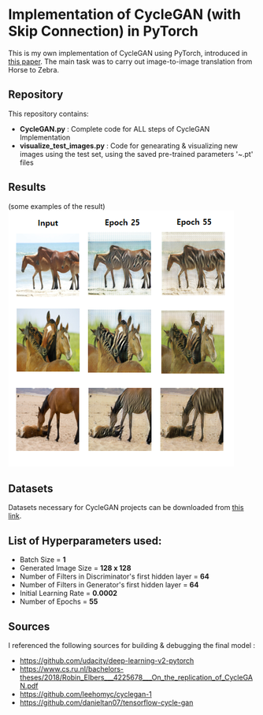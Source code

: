 # Implementation of CycleGAN (with Skip Connection) in PyTorch

This is my own implementation of CycleGAN using PyTorch, introduced in [this paper](https://arxiv.org/pdf/1703.10593.pdf).
The main task was to carry out image-to-image translation from Horse to Zebra.

## Repository 

This repository contains:
* **CycleGAN.py** : Complete code for ALL steps of CycleGAN Implementation
* **visualize_test_images.py** : Code for genearating & visualizing new images using the test set, using the saved pre-trained parameters '~.pt' files 
					  
## Results

(some examples of the result)
<img src="notebook_images/skip_A2B.png">

## Datasets

Datasets necessary for CycleGAN projects can be downloaded from [this link](http://people.eecs.berkeley.edu/~taesung_park/CycleGAN/datasets/).

## List of Hyperparameters used:

* Batch Size = **1**
* Generated Image Size = **128 x 128**  
* Number of Filters in Discriminator's first hidden layer = **64**
* Number of Filters in Generator's first hidden layer = **64**
* Initial Learning Rate = **0.0002**
* Number of Epochs = **55**

## Sources

I referenced the following sources for building & debugging the final model :

* https://github.com/udacity/deep-learning-v2-pytorch
* https://www.cs.ru.nl/bachelors-theses/2018/Robin_Elbers___4225678___On_the_replication_of_CycleGAN.pdf
* https://github.com/leehomyc/cyclegan-1
* https://github.com/danieltan07/tensorflow-cycle-gan



